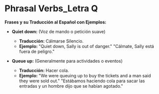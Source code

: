 # Phrasal Verbs_Letra Q


**Frases y su Traducción al Español con Ejemplos:**

*   **Quiet down:** (Voz de mando o petición suave)
    *   **Traducción:** Cálmarse   Silencio.
    *   **Ejemplo:** "Quiet down, Sally is out of danger."   "Cálmate, Sally está fuera de peligro."

*   **Queue up:** (Generalmente para actividades o eventos)
    *   **Traducción:** Hacer cola.
    *   **Ejemplo:** "We were queuing up to buy the tickets and a man said they were sold out."   "Estábamos haciendo cola para sacar las entradas y un hombre dijo que se habían agotado."
